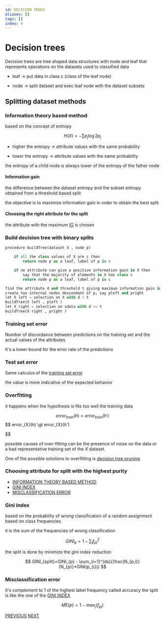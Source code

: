 ```yaml
---
id: DECISION TREES
aliases: []
tags: []
index: 4
---
```


# Decision trees

Decision trees are tree shaped data structures with node and leaf
that represents operations on the datasets used to classified data

- leaf -> put data in class c (class of the leaf node)

- node -> split dataset and exec leaf node with the dataset subsets

## Splitting dataset methods

### Information theory based method

based on the concept of entropy

$$
H(X)= -\sum{p_{j}\log{2}{p_{j}}}
$$

- higher the entropy -> attribute values with the same probability

- lower the entropy -> attribute values with the same probability

the entropy of a child node is always lower of the entropy of the father node

#### Information gain

the difference between the dataset entropy and the subset entropy obtained from a threshold based split

the objective is to maximize information gain in order to obtain the best split

#### Choosing the right attribute for the split

the attribute with the maximum [IG](#Information%20gain) is chosen

### Build decision tree with binary splits

```python
procedure buildTree(dataset X , node p)

	if all the class values of X are c then
		return node p as a leaf, label of p is c

	if no attribute can give a positive information gain in X then
		say that the majority of elements in X has class c
		return node p as a leaf, label of p is c

find the attribute d and threshold t giving maximum information gain in X
create two internal nodes descendant of p, say pleft and pright
let X left = selection on X with d < t
buildTree(X left , pleft )
let X right = selection on sdata with d >= t
buildTree(X right , pright )
```

### Training set error

Number of discordance between predictions on the training set and the actual values of the attributes

It's a lower bound for the error rate of the predictions

### Test set error

Same calculus of the  [training set error](#training%20set%20error)

the value is more indicative of the expected behavior

### Overfitting

it happens when the hypothesis is fits too well the training data

$$
error_{train}(h) \lt error_{train}(h')
$$
$$
error_{X}(h) \gt error_{X}(h')

$$

possible causes of over-fitting can be the presence of noise on the data or a bad representative training set of the $X$ dataset.

One of the possible solutions to overfitting is [decision tree pruning](pages/datamining/classification/decision_tree_pruning.md)

### Choosing attribute for split with the highest purity

- [INFORMATION THEORY BASED METHOD](#information%20theory%20based%20method)
- [GINI INDEX](#gini%20index)
- [MISCLASSIFICATION ERROR](#misclassification%20error)

### Gini index

based on the probability of wrong classification of a random assignment based on class frequencies

it is the sum of the frequencies of wrong classification

$$
GINI_{p}=1- \sum_{j}{f^{2}_{pj}}
$$

the split is done by minimize the gini index reduction

$$
GINI_{split}=GINI_{p} - \sum_{i=1}^{ds}{\frac{N_{p,i}}{N_{p}}*GINI(p_{i})}
$$

### Misclassification error


it's complement to 1  of the highest label frequency called accuracy
the split is like the one of the [GINI INDEX](#gini%20index)

$$
ME(p) = 1 - max_{j}(f_{pj})
$$


[PREVIOUS](pages/datamining/classification/performance_of_a_classifier.md) [NEXT](pages/datamining/classification/decision_tree_pruning.md)
